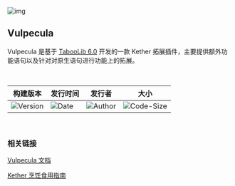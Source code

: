 ![img](https://cdn.nlark.com/yuque/0/2022/png/26025412/1662111393286-4c9dd5ef-6472-4baa-8b11-d6b0f66aee94.png)

## Vulpecula

Vulpecula 是基于 [TabooLib 6.0](https://github.com/TabooLib/taboolib) 开发的一款 Kether 拓展插件，主要提供额外功能语句以及针对对原生语句进行功能上的拓展。

<br>

| 构建版本 | 发行时间 | 发行者 | 大小 |
| --- | --- | --- | --- |
|![Version](https://img.shields.io/badge/dynamic/json?label=Version&query=%24.tag_name&url=https%3A%2F%2Fapi.github.com%2Frepos%2FLanscarlos%2FVulpecula%2Freleases%2Flatest) | ![Date](https://img.shields.io/badge/dynamic/json?label=Date&query=%24.created_at&url=https%3A%2F%2Fapi.github.com%2Frepos%2FLanscarlos%2FVulpecula%2Freleases%2Flatest) | ![Author](https://img.shields.io/badge/dynamic/json?label=Author&query=%24.author.login&url=https%3A%2F%2Fapi.github.com%2Frepos%2FLanscarlos%2FVulpecula%2Freleases%2Flatest) | ![Code-Size](https://img.shields.io/github/languages/code-size/lanscarlos/vulpecula) |

<br>

### 相关链接

[Vulpecula 文档](https://www.yuque.com/lanscarlos/vulpecula-doc)

[Kether 烹饪食用指南](https://www.yuque.com/lanscarlos/vulpecula-doc)
